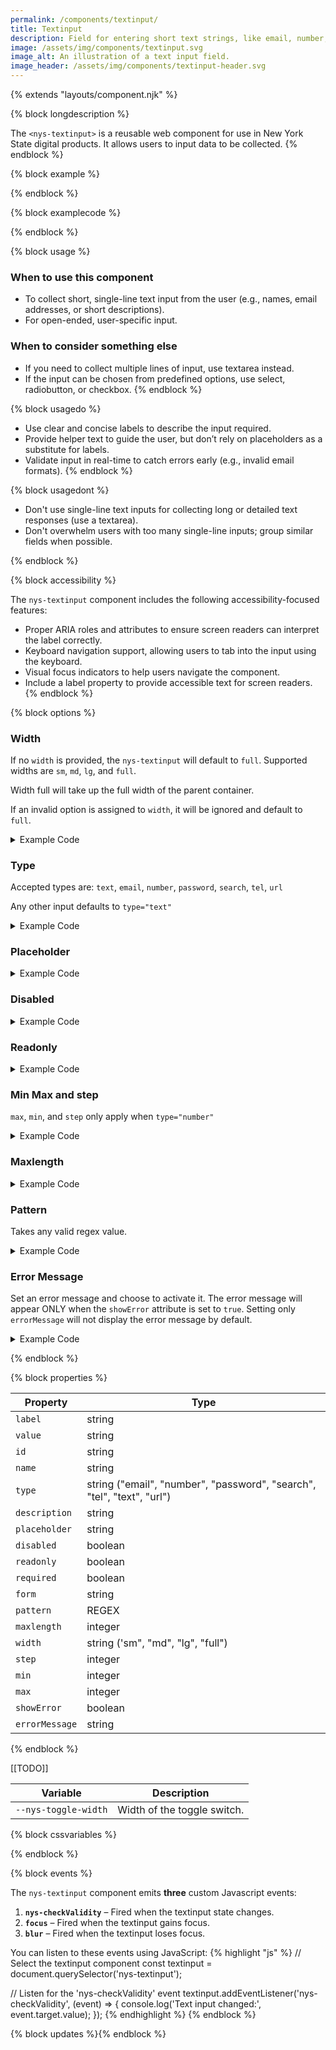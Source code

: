 ```yaml
---
permalink: /components/textinput/
title: Textinput
description: Field for entering short text strings, like email, number, password, and more.
image: /assets/img/components/textinput.svg
image_alt: An illustration of a text input field.
image_header: /assets/img/components/textinput-header.svg
---
```


{% extends "layouts/component.njk" %}


{% block longdescription %}

The <code class="language-js">&lt;nys-textinput&gt;</code> is a reusable web component for use in New York State digital products. It allows users to input data to be collected.
{% endblock %}

{% block example %}

<nys-textinput label="This is a text input"></nys-textinput>
{% endblock %}

{% block examplecode %}

<nys-textinput label="This is a text input"></nys-textinput>
{% endblock %}

{% block usage %}

### When to use this component
  - To collect short, single-line text input from the user (e.g., names, email addresses, or short descriptions).
  - For open-ended, user-specific input.
### When to consider something else
  - If you need to collect multiple lines of input, use textarea instead.
  - If the input can be chosen from predefined options, use select, radiobutton, or checkbox.
{% endblock %}

{% block usagedo %}

  - Use clear and concise labels to describe the input required.
  - Provide helper text to guide the user, but don’t rely on placeholders as a substitute for labels.
  - Validate input in real-time to catch errors early (e.g., invalid email formats).
{% endblock %}

{% block usagedont %}

  - Don't use single-line text inputs for collecting long or detailed text responses (use a textarea).
  - Don't overwhelm users with too many single-line inputs; group similar fields when possible.

{% endblock %}

{% block accessibility %}

The <code class="language-js">nys-textinput</code> component includes the following accessibility-focused features:

  - Proper ARIA roles and attributes to ensure screen readers can interpret the label correctly.
  - Keyboard navigation support, allowing users to tab into the input using the keyboard.
  - Visual focus indicators to help users navigate the component.
  - Include a label property to provide accessible text for screen readers.
{% endblock %}

{% block options %}

### Width
If no `width` is provided, the `nys-textinput` will default to `full`. Supported widths are `sm`, `md`, `lg`, and `full`.

Width full will take up the full width of the parent container.

If an invalid option is assigned to `width`, it will be ignored and default to `full`.

<nys-textinput width="sm" label="This label is sm"></nys-textinput>

<details>
<summary>Example Code</summary>

```html
<nys-textinput width="sm" label="This label is sm"></nys-textinput>

```

</details>


### Type
Accepted types are: `text`, `email`, `number`, `password`, `search`, `tel`, `url`

Any other input defaults to `type="text"`

<nys-textinput type="password" label="Password"></nys-textinput>

<details>
<summary>Example Code</summary>

```html
<nys-textinput type="password" label="Password"></nys-textinput>

```

</details>



### Placeholder

<nys-textinput label="placeholder" placeholder="this is a placeholder"></nys-textinput>

<details>
<summary>Example Code</summary>

```html
<nys-textinput label="placeholder" placeholder="this is a placeholder"></nys-textinput>

```

</details>


### Disabled

<nys-textinput label="Disabled" disabled></nys-textinput>

<details>
<summary>Example Code</summary>

```html
<nys-textinput label="Disabled" disabled></nys-textinput>

```

</details>

### Readonly

<nys-textinput label="Readonly" value="Read only value" readonly></nys-textinput>

<details>
<summary>Example Code</summary>

```html
<nys-textinput readonly label="Readonly" value="Read only value"></nys-textinput>

```

</details>


### Min Max and step

`max`, `min`, and `step` only apply when `type="number"`

<nys-textinput label="Max/Min Example" description="Must be between 0 and 100" type="number" min="0"  max="100" step="10"></nys-textinput>

<details>
<summary>Example Code</summary>

```html
<nys-textinput type="number" min="0"  max="100" step="10" label="Max/Min Example" description="Must be between 0 and 100" ></nys-textinput>

```

</details>


### Maxlength

<nys-textinput label="Max Length" description="You cannot type more than 10 characters in the below field" maxlength="10"></nys-textinput>

<details>
<summary>Example Code</summary>

```html
<nys-textinput maxlength="10" label="Max Length" description="You cannot type more than 10 characters in the below field"></nys-textinput>

```

</details>


### Pattern

Takes any valid regex value.

<nys-textinput placeholder="N00000000" label="Please enter your Employee number" description="include the N prefix" maxlength="9" pattern="N[0-9]{8}" id="nID"></nys-textinput>

<details>
<summary>Example Code</summary>

```html
<nys-textinput placeholder="N00000000" pattern="N[0-9]{8}" label="Please enter your Employee number" description="include the N prefix" maxlength="9" id="nID"></nys-textinput>

```

</details>


### Error Message
Set an error message and choose to activate it. The error message will appear ONLY when the <code class="language-js">showError</code> attribute is set to <code class="language-js">true</code>. Setting only <code class="language-js">errorMessage</code> will not display the error message by default.

<nys-textinput showError errorMessage="Cannot be left blank" label="Full Name"></nys-textinput>

<details>
<summary>Example Code</summary>

```html
<nys-textinput showError errorMessage="Cannot be left blank" label="Full Name"></nys-textinput>

```

</details>

{% endblock %}

{% block properties %}

<table>
  <thead>
    <tr>
      <th>Property</th>
      <th>Type</th>
    </tr>
  </thead>
  <tbody>
    <tr>
      <td><code>label</code></td>
      <td>string</td>
    </tr>
    <tr>
      <td><code>value</code></td>
      <td>string</td>
    </tr>
    <tr>
      <td><code>id</code></td>
      <td>string</td>
    </tr>
    <tr>
      <td><code>name</code></td>
      <td>string</td>
    </tr>
    <tr>
      <td><code>type</code></td>
      <td>string ("email", "number", "password", "search", "tel", "text", "url")</td>
      </td>
    </tr>
    <tr>
      <td><code>description</code></td>
      <td>string</td>
    </tr>
    <tr>
      <td><code>placeholder</code></td>
      <td>string</td>
    </tr>
    <tr>
      <td><code>disabled</code></td>
      <td>boolean</td>
    </tr>
    <tr>
      <td><code>readonly</code></td>
      <td>boolean</td>
    </tr>
    <tr>
      <td><code>required</code></td>
      <td>boolean</td>
    </tr>
    <tr>
      <td><code>form</code></td>
      <td>string</td>
    </tr>
    <tr>
      <td><code>pattern</code></td>
      <td>REGEX</td>
    </tr>
    <tr>
      <td><code>maxlength</code></td>
      <td>integer</td>
    </tr>
    <tr>
      <td><code>width</code></td>
      <td>string ('sm", "md", "lg", "full")</td>
    </tr>
    <tr>
      <td><code>step</code></td>
      <td>integer</td>
    </tr>
    <tr>
      <td><code>min</code></td>
      <td>integer</td>
    </tr>
    <tr>
      <td><code>max</code></td>
      <td>integer</td>
    </tr>
    <tr>
      <td><code>showError</code></td>
      <td>boolean</td>
    </tr>
    <tr>
      <td><code>errorMessage</code></td>
      <td>string</td>
    </tr>
  </tbody>
</table>

{% endblock %}

[[TODO]]
<table>
  <thead>
    <tr>
      <th>Variable</th>
      <th>Description</th>
    </tr>
  </thead>
  <tbody>
    <tr>
      <td><code>--nys-toggle-width</code></td>
      <td>Width of the toggle switch.</td>
    </tr>
  </tbody>
  </table>

{% block cssvariables %}


{% endblock %}

{% block events %}

<p>The <code class="language-js">nys-textinput</code> component emits <strong>three</strong> custom Javascript events:</p>
<ol>
<li><strong><code>nys-checkValidity</code></strong> – Fired when the textinput state changes.</li>
<li><strong><code>focus</code></strong> – Fired when the textinput gains focus.</li>
<li><strong><code>blur</code></strong> – Fired when the textinput loses focus.</li>
</ol>

You can listen to these events using JavaScript:
{% highlight "js" %}
// Select the textinput component
const textinput = document.querySelector('nys-textinput');

// Listen for the 'nys-checkValidity' event
textinput.addEventListener('nys-checkValidity', (event) => {
  console.log('Text input changed:', event.target.value);
});
{% endhighlight %}
{% endblock %}

{% block updates %}{% endblock %}